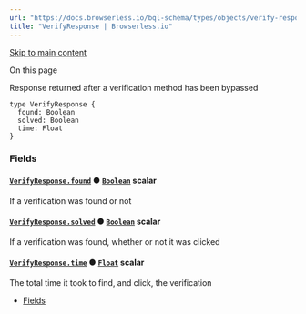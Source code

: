 ```yaml
---
url: "https://docs.browserless.io/bql-schema/types/objects/verify-response"
title: "VerifyResponse | Browserless.io"
---
```


[Skip to main content](https://docs.browserless.io/bql-schema/types/objects/verify-response#__docusaurus_skipToContent_fallback)

On this page

Response returned after a verification method has been bypassed

```codeBlockLines_p187
type VerifyResponse {
  found: Boolean
  solved: Boolean
  time: Float
}

```

### Fields [​](https://docs.browserless.io/bql-schema/types/objects/verify-response\#fields "Direct link to Fields")

#### [`VerifyResponse.found`](https://docs.browserless.io/bql-schema/types/objects/verify-response\#) ● [`Boolean`](https://docs.browserless.io/bql-schema/types/scalars/boolean) scalar [​](https://docs.browserless.io/bql-schema/types/objects/verify-response\#verifyresponsefoundboolean- "Direct link to verifyresponsefoundboolean-")

If a verification was found or not

#### [`VerifyResponse.solved`](https://docs.browserless.io/bql-schema/types/objects/verify-response\#) ● [`Boolean`](https://docs.browserless.io/bql-schema/types/scalars/boolean) scalar [​](https://docs.browserless.io/bql-schema/types/objects/verify-response\#verifyresponsesolvedboolean- "Direct link to verifyresponsesolvedboolean-")

If a verification was found, whether or not it was clicked

#### [`VerifyResponse.time`](https://docs.browserless.io/bql-schema/types/objects/verify-response\#) ● [`Float`](https://docs.browserless.io/bql-schema/types/scalars/float) scalar [​](https://docs.browserless.io/bql-schema/types/objects/verify-response\#verifyresponsetimefloat- "Direct link to verifyresponsetimefloat-")

The total time it took to find, and click, the verification

- [Fields](https://docs.browserless.io/bql-schema/types/objects/verify-response#fields)